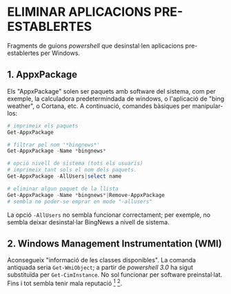 
# ELIMINAR APLICACIONS PRE-ESTABLERTES

Fragments de guions *powershell* que desinstal·len aplicacions
pre-establertes per Windows. 

## 1. AppxPackage

Els "AppxPackage" solen ser paquets amb software del sistema, 
com per exemple, la calculadora predetermindada de windows, 
o l'aplicació de "bing weather", o Cortana, etc. A continuació,
comandes bàsiques per manipular-los:

```powershell 
# imprimeix els paquets
Get-AppxPackage  

# filtrar pel nom '*bingnews*'
Get-AppxPackage -Name *bingnews*  

# opció nivell de sistema (tots els usuaris)
# imprimeix tant sols el nom dels paquets. 
Get-AppxPackage -AllUsers|select name

# eliminar algun paquet de la llista
Get-AppxPackage -Name *bingnews*|Remove-AppxPackage
# sembla no poder-se emprar en mode "-allusers"
```

La opció `-AllUsers` no sembla funcionar correctament; per exemple,
no sembla deixar desinstal·lar BingNews a nivell de sistema. 

## 2. Windows Management Instrumentation (WMI)

Aconsegueix "informació de les classes disponibles". La comanda antiquada
seria `Get-WmiObject`; a partir de *powershell 3.0* ha sigut
substituïda per `Get-CimInstance`. No sol funcionar per software preinstal·lat. Fins
i tot sembla tenir mala reputació [<sup>1</sup>][win32p-bn] [<sup>2</sup>][win32p-so]. 

[win32p-bn]: <https://sdmsoftware.com/wmi/why-win32_product-is-bad-news/>
[win32p-so]: <https://stackoverflow.com/questions/66978090/get-wmiobject-uninstall-vs-get-ciminstance-uninstall>
